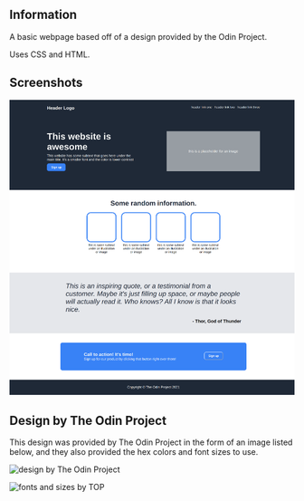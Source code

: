 ## Information

A basic webpage based off of a design provided by the Odin Project.

Uses CSS and HTML. 

## Screenshots

<!-- ![](https://github.com/Madeline0421/landing-page/blob/main/image-previews/intro-and-header.png?raw=true) -->

![Preview](image-previews/full-browser-preview.png)

## Design by The Odin Project

This design was provided by The Odin Project in the form of an image listed below, and they also provided the hex colors and font sizes to use. 

![design by The Odin Project](https://cdn.statically.io/gh/TheOdinProject/curriculum/81a5d553f4073e593d23a6ab00d50eef8620796d/foundations/html_css/project/imgs/01.png)

![fonts and sizes by TOP](https://cdn.statically.io/gh/TheOdinProject/curriculum/81a5d553f4073e593d23a6ab00d50eef8620796d/foundations/html_css/project/imgs/02.png)